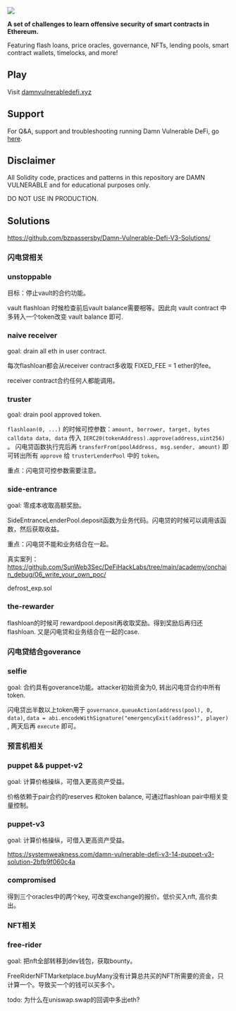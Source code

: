 ![](cover.png)

**A set of challenges to learn offensive security of smart contracts in Ethereum.**

Featuring flash loans, price oracles, governance, NFTs, lending pools, smart contract wallets, timelocks, and more!

## Play

Visit [damnvulnerabledefi.xyz](https://damnvulnerabledefi.xyz)

## Support

For Q&A, support and troubleshooting running Damn Vulnerable DeFi, go [here](https://github.com/tinchoabbate/damn-vulnerable-defi/discussions/categories/support-q-a-troubleshooting).

## Disclaimer

All Solidity code, practices and patterns in this repository are DAMN VULNERABLE and for educational purposes only.

DO NOT USE IN PRODUCTION.

## Solutions

https://github.com/bzpassersby/Damn-Vulnerable-Defi-V3-Solutions/


### 闪电贷相关

### unstoppable

目标：停止vault的合约功能。

vault flashloan 时候检查前后vault balance需要相等。因此向 vault contract 中多转入一个token改变 vault balance 即可.

### naive receiver

goal: drain all eth in user contract.

每次flashloan都会从receiver contract多收取 FIXED_FEE = 1 ether的fee。

receiver contract合约任何人都能调用。


### truster

goal: drain pool approved token.

`flashloan(0, ...)` 的时候可控参数：`amount, borrower, target, bytes calldata data, data` 传入 `IERC20(tokenAddress).approve(address,uint256)` 。
闪电贷函数执行完后再 `transferFrom(poolAddress, msg.sender, amount)` 即可转出所有 `approve` 给 `trusterLenderPool` 中的 `token`。

重点：闪电贷可控参数需要注意。


### side-entrance

goal: 零成本收取高额奖励。

SideEntranceLenderPool.deposit函数为业务代码。闪电贷的时候可以调用该函数，然后获取收益。

重点：闪电贷不能和业务结合在一起。

真实案列：https://github.com/SunWeb3Sec/DeFiHackLabs/tree/main/academy/onchain_debug/06_write_your_own_poc/

defrost_exp.sol


### the-rewarder

flashloan的时候可 rewardpool.deposit再收取奖励。得到奖励后再归还flashloan. 又是闪电贷和业务结合在一起的case.


### 闪电贷结合goverance

### selfie

goal: 合约具有goverance功能。attacker初始资金为0, 转出闪电贷合约中所有token.

闪电贷出半数以上token用于 `governance.queueAction(address(pool), 0, data)`, `data = abi.encodeWithSignature("emergencyExit(address)", player)` , 两天后再 `execute` 即可。


### 预言机相关

### puppet && puppet-v2

goal: 计算价格操纵，可借入更高资产受益。

价格依赖于pair合约的reserves 和token balance, 可通过flashloan pair中相关变量控制。


### puppet-v3

goal: 计算价格操纵，可借入更高资产受益。

https://systemweakness.com/damn-vulnerable-defi-v3-14-puppet-v3-solution-2bfb9f060c4a


### compromised

得到三个oracles中的两个key, 可改变exchange的报价。低价买入nft, 高价卖出。



### NFT相关

### free-rider

goal: 把nft全部转移到dev钱包，获取bounty。

FreeRiderNFTMarketplace.buyMany没有计算总共买的NFT所需要的资金，只计算一个。导致买一个的钱可以买多个。

todo: 为什么在uniswap.swap的回调中多出eth?

